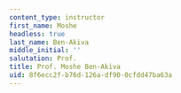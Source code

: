 ```yaml
---
content_type: instructor
first_name: Moshe
headless: true
last_name: Ben-Akiva
middle_initial: ''
salutation: Prof.
title: Prof. Moshe Ben-Akiva
uid: 8f6ecc2f-b76d-126a-df90-0cfdd47ba63a
---
```


